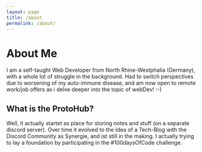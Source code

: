 ```yaml
---
layout: page
title: /about
permalink: /about/
---
```


# About Me

I am a self-taught Web Developer from North Rhine-Westphalia (Germany), with a whole lot of struggle in the background. Had to switch perspectives due to worsening of my auto-immune disease, and am now open to remote work/job offers as i delve deeper into the topic of webDev! :-) 

## What is the ProtoHub?

Well, it actually startet as place for storing notes and stuff (on a separate discord server). Over time it evolved to the Idea of a Tech-Blog with the Discord Community as Synergie, and ist still in the making. I actually trying to lay a foundation by participating in the #100daysOfCode challenge.
